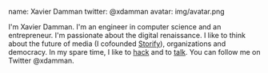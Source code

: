 name: Xavier Damman
twitter: @xdamman
avatar: img/avatar.png

I'm Xavier Damman. I'm an engineer in computer science and an entrepreneur. I'm passionate about the digital renaissance. I like to think about the future of media (I cofounded [Storify](http://storify.com)), organizations and democracy. In my spare time, I like to [hack](http://github.com/xdamman) and to [talk](/interviews).
You can follow me on Twitter @xdamman.
